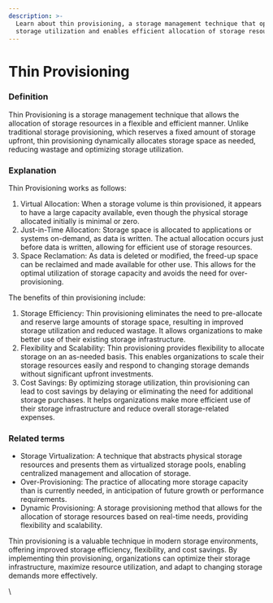```yaml
---
description: >-
  Learn about thin provisioning, a storage management technique that optimizes
  storage utilization and enables efficient allocation of storage resources.
---
```


# Thin Provisioning

### Definition

Thin Provisioning is a storage management technique that allows the allocation of storage resources in a flexible and efficient manner. Unlike traditional storage provisioning, which reserves a fixed amount of storage upfront, thin provisioning dynamically allocates storage space as needed, reducing wastage and optimizing storage utilization.

### Explanation

Thin Provisioning works as follows:

1. Virtual Allocation: When a storage volume is thin provisioned, it appears to have a large capacity available, even though the physical storage allocated initially is minimal or zero.
2. Just-in-Time Allocation: Storage space is allocated to applications or systems on-demand, as data is written. The actual allocation occurs just before data is written, allowing for efficient use of storage resources.
3. Space Reclamation: As data is deleted or modified, the freed-up space can be reclaimed and made available for other use. This allows for the optimal utilization of storage capacity and avoids the need for over-provisioning.

The benefits of thin provisioning include:

1. Storage Efficiency: Thin provisioning eliminates the need to pre-allocate and reserve large amounts of storage space, resulting in improved storage utilization and reduced wastage. It allows organizations to make better use of their existing storage infrastructure.
2. Flexibility and Scalability: Thin provisioning provides flexibility to allocate storage on an as-needed basis. This enables organizations to scale their storage resources easily and respond to changing storage demands without significant upfront investments.
3. Cost Savings: By optimizing storage utilization, thin provisioning can lead to cost savings by delaying or eliminating the need for additional storage purchases. It helps organizations make more efficient use of their storage infrastructure and reduce overall storage-related expenses.

### Related terms

* Storage Virtualization: A technique that abstracts physical storage resources and presents them as virtualized storage pools, enabling centralized management and allocation of storage.
* Over-Provisioning: The practice of allocating more storage capacity than is currently needed, in anticipation of future growth or performance requirements.
* Dynamic Provisioning: A storage provisioning method that allows for the allocation of storage resources based on real-time needs, providing flexibility and scalability.

Thin provisioning is a valuable technique in modern storage environments, offering improved storage efficiency, flexibility, and cost savings. By implementing thin provisioning, organizations can optimize their storage infrastructure, maximize resource utilization, and adapt to changing storage demands more effectively.

\
